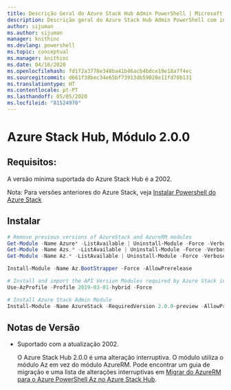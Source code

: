 ```yaml
---
title: Descrição Geral do Azure Stack Hub Admin PowerShell | Microsoft Docs
description: Descrição geral do Azure Stack Hub Admin PowerShell com instruções de instalação e configuração.
author: sijuman
ms.author: sijuman
manager: knithinc
ms.devlang: powershell
ms.topic: conceptual
ms.manager: knithinc
ms.date: 04/16/2020
ms.openlocfilehash: fd1f2a3778e348ba41b46acb4bdce19e18a7f4ec
ms.sourcegitcommit: d661f38bec34e65bf73913db59028e11fd78b131
ms.translationtype: HT
ms.contentlocale: pt-PT
ms.lasthandoff: 05/05/2020
ms.locfileid: "81524970"
---
```

# <a name="azure-stack-hub-module-200"></a>Azure Stack Hub, Módulo 2.0.0

## <a name="requirements"></a>Requisitos:

A versão mínima suportada do Azure Stack Hub é a 2002.

Nota: Para versões anteriores do Azure Stack, veja [Instalar Powershell do Azure Stack](https://docs.microsoft.com/azure/azure-stack/azure-stack-powershell-install#install-azure-stack-powershell)

## <a name="install"></a>Instalar

```powershell
# Remove previous versions of AzureStack and AzureRM modules
Get-Module -Name Azure* -ListAvailable | Uninstall-Module -Force -Verbose -ErrorAction Continue
Get-Module -Name Azs.* -ListAvailable | Uninstall-Module -Force -Verbose -ErrorAction Continue
Get-Module -Name Az.* -ListAvailable | Uninstall-Module -Force -Verbose -ErrorAction Continue

Install-Module -Name Az.BootStrapper -Force -AllowPrerelease

# Install and import the API Version Modules required by Azure Stack into the current PowerShell session.
Use-AzProfile -Profile 2019-03-01-hybrid -Force

# Install Azure Stack Admin Module
Install-Module -Name AzureStack -RequiredVersion 2.0.0-preview -AllowPrerelease
```


## <a name="release-notes"></a>Notas de Versão

* Suportado com a atualização 2002.  

  O Azure Stack Hub 2.0.0 é uma alteração interruptiva. O módulo utiliza o módulo Az em vez do módulo AzureRM. Pode encontrar um guia de migração e uma lista de alterações interruptivas em [Migrar do AzureRM para o Azure PowerShell Az no Azure Stack Hub](https://aka.ms/AA7qsji).
